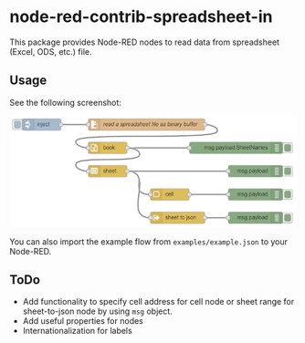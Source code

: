 # node-red-contrib-spreadsheet-in

This package provides Node-RED nodes to read data from spreadsheet (Excel, ODS, etc.) file.

## Usage

See the following screenshot:

![example flow](https://raw.githubusercontent.com/sakai-to/node-red-contrib-spreadsheet-in/master/examples/example.png "Example flow")

You can also import the example flow from `examples/example.json` to your Node-RED.

## ToDo

- Add functionality to specify cell address for cell node or sheet range for sheet-to-json node by using <code>msg</code> object. 
- Add useful properties for nodes
- Internationalization for labels
